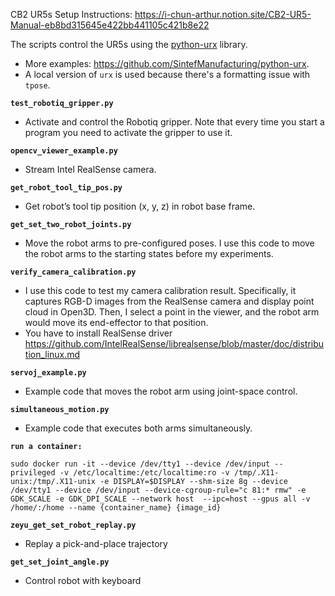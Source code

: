 CB2 UR5s Setup Instructions: https://i-chun-arthur.notion.site/CB2-UR5-Manual-eb8bd315645e422bb441105c421b8e22

The scripts control the UR5s using the [python-urx](https://github.com/SintefManufacturing/python-urx) library. 
* More examples: https://github.com/SintefManufacturing/python-urx.
* A local version of `urx` is used because there's a formatting issue with `tpose`.

**`test_robotiq_gripper.py`**

- Activate and control the Robotiq gripper. Note that every time you start a program you need to activate the gripper to use it.

**`opencv_viewer_example.py`**

- Stream Intel RealSense camera.

**`get_robot_tool_tip_pos.py`**

- Get robot’s tool tip position (x, y, z) in robot base frame.

**`get_set_two_robot_joints.py`**

- Move the robot arms to pre-configured poses. I use this code to move the robot arms to the starting states before my experiments.

**`verify_camera_calibration.py`**

- I use this code to test my camera calibration result. Specifically, it captures RGB-D images from the RealSense camera and display point cloud in Open3D. Then, I select a point in the viewer, and the robot arm would move its end-effector to that position.
- You have to install RealSense driver https://github.com/IntelRealSense/librealsense/blob/master/doc/distribution_linux.md

**`servoj_example.py`**

- Example code that moves the robot arm using joint-space control.

**`simultaneous_motion.py`**

- Example code that executes both arms simultaneously.

**`run a container:`**

```
sudo docker run -it --device /dev/tty1 --device /dev/input --privileged -v /etc/localtime:/etc/localtime:ro -v /tmp/.X11-unix:/tmp/.X11-unix -e DISPLAY=$DISPLAY --shm-size 8g --device /dev/tty1 --device /dev/input --device-cgroup-rule="c 81:* rmw" -e GDK_SCALE -e GDK_DPI_SCALE --network host  --ipc=host --gpus all -v /home/:/home --name {container_name} {image_id}
```

**`zeyu_get_set_robot_replay.py`**
- Replay a pick-and-place trajectory

**`get_set_joint_angle.py`**
- Control robot with keyboard


